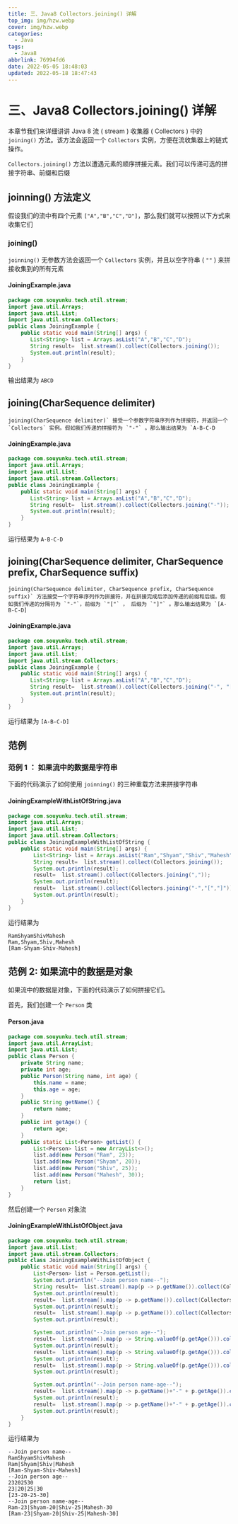 ```yaml
---
title: 三、Java8 Collectors.joining() 详解
top_img: img/hzw.webp
cover: img/hzw.webp
categories:
  - Java
tags:
  - Java8
abbrlink: 76994fd6
date: 2022-05-05 18:48:03
updated: 2022-05-18 18:47:43
---
```


# 三、Java8 Collectors.joining() 详解

本章节我们来详细讲讲 Java 8 流 ( stream ) 收集器 ( Collectors ) 中的 `joining()` 方法。该方法会返回一个 `Collectors` 实例，方便在流收集器上的链式操作。

`Collectors.joining()` 方法以遭遇元素的顺序拼接元素。我们可以传递可选的拼接字符串、前缀和后缀

## joinning() 方法定义

假设我们的流中有四个元素 `["A","B","C","D"]`，那么我们就可以按照以下方式来收集它们

### joining()

`joinning()` 无参数方法会返回一个 `Collectors` 实例，并且以空字符串 ( `""` ) 来拼接收集到的所有元素

#### JoiningExample.java

```java
package com.souyunku.tech.util.stream;
import java.util.Arrays;
import java.util.List;
import java.util.stream.Collectors;
public class JoiningExample {
    public static void main(String[] args) {
       List<String> list = Arrays.asList("A","B","C","D");
       String result=  list.stream().collect(Collectors.joining());
       System.out.println(result);
    }
}
```

输出结果为 `ABCD`

## joining(CharSequence delimiter)

```
joining(CharSequence delimiter)` 接受一个参数字符串序列作为拼接符，并返回一个 `Collectors` 实例。假如我们传递的拼接符为 `"-"` 。那么输出结果为 `A-B-C-D
```

#### JoiningExample.java

```java
package com.souyunku.tech.util.stream;
import java.util.Arrays;
import java.util.List;
import java.util.stream.Collectors;
public class JoiningExample {
    public static void main(String[] args) {
       List<String> list = Arrays.asList("A","B","C","D");
       String result=  list.stream().collect(Collectors.joining("-"));
       System.out.println(result);
    }
}
```

运行结果为 `A-B-C-D`

## joining(CharSequence delimiter, CharSequence prefix, CharSequence suffix)

```
joining(CharSequence delimiter, CharSequence prefix, CharSequence suffix)` 方法接受一个字符串序列作为拼接符，并在拼接完成后添加传递的前缀和后缀。假如我们传递的分隔符为 `"-"`，前缀为 `"["` ， 后缀为 `"]"` 。那么输出结果为 `[A-B-C-D]
```

#### JoiningExample.java

```java
package com.souyunku.tech.util.stream;
import java.util.Arrays;
import java.util.List;
import java.util.stream.Collectors;
public class JoiningExample {
    public static void main(String[] args) {
       List<String> list = Arrays.asList("A","B","C","D");
       String result=  list.stream().collect(Collectors.joining("-", "[", "]"));
       System.out.println(result);
    }
}
```

运行结果为 `[A-B-C-D]`

## 范例

### 范例 1 ： 如果流中的数据是字符串

下面的代码演示了如何使用 `joinning()` 的三种重载方法来拼接字符串

#### JoiningExampleWithListOfString.java

```java
package com.souyunku.tech.util.stream;
import java.util.Arrays;
import java.util.List;
import java.util.stream.Collectors;
public class JoiningExampleWithListOfString {
    public static void main(String[] args) {
        List<String> list = Arrays.asList("Ram","Shyam","Shiv","Mahesh");
        String result=  list.stream().collect(Collectors.joining());
        System.out.println(result);
        result=  list.stream().collect(Collectors.joining(","));
        System.out.println(result);        
        result=  list.stream().collect(Collectors.joining("-","[","]"));
        System.out.println(result);        
    }       
} 
```

运行结果为

```
RamShyamShivMahesh
Ram,Shyam,Shiv,Mahesh
[Ram-Shyam-Shiv-Mahesh] 
```

## 范例 2: 如果流中的数据是对象

如果流中的数据是对象，下面的代码演示了如何拼接它们。

首先，我们创建一个 `Person` 类

#### Person.java

```java
package com.souyunku.tech.util.stream;
import java.util.ArrayList;
import java.util.List;
public class Person {
    private String name;
    private int age;
    public Person(String name, int age) {
        this.name = name;
        this.age = age;
    }
    public String getName() {
        return name;
    }
    public int getAge() {
        return age;
    }
    public static List<Person> getList() {
        List<Person> list = new ArrayList<>();
        list.add(new Person("Ram", 23));
        list.add(new Person("Shyam", 20));
        list.add(new Person("Shiv", 25));
        list.add(new Person("Mahesh", 30));
        return list;
    }
} 
```

然后创建一个 `Person` 对象流

#### JoiningExampleWithListOfObject.java

```java
package com.souyunku.tech.util.stream;
import java.util.List;
import java.util.stream.Collectors;
public class JoiningExampleWithListOfObject {
    public static void main(String[] args) {
        List<Person> list = Person.getList();
        System.out.println("--Join person name--");
        String result=  list.stream().map(p -> p.getName()).collect(Collectors.joining());
        System.out.println(result);
        result=  list.stream().map(p -> p.getName()).collect(Collectors.joining("|"));
        System.out.println(result);
        result=  list.stream().map(p -> p.getName()).collect(Collectors.joining("-","[","]"));
        System.out.println(result);

        System.out.println("--Join person age--");
        result=  list.stream().map(p -> String.valueOf(p.getAge())).collect(Collectors.joining());
        System.out.println(result);
        result=  list.stream().map(p -> String.valueOf(p.getAge())).collect(Collectors.joining("|"));
        System.out.println(result);
        result=  list.stream().map(p -> String.valueOf(p.getAge())).collect(Collectors.joining("-","[","]"));
        System.out.println(result);       

        System.out.println("--Join person name-age--");
        result=  list.stream().map(p -> p.getName()+"-" + p.getAge()).collect(Collectors.joining("|"));
        System.out.println(result);
        result=  list.stream().map(p -> p.getName()+"-" + p.getAge()).collect(Collectors.joining("|","[","]"));
        System.out.println(result);        
    }       
} 
```

运行结果为

```
--Join person name--
RamShyamShivMahesh
Ram|Shyam|Shiv|Mahesh
[Ram-Shyam-Shiv-Mahesh]
--Join person age--
23202530
23|20|25|30
[23-20-25-30]
--Join person name-age--
Ram-23|Shyam-20|Shiv-25|Mahesh-30
[Ram-23|Shyam-20|Shiv-25|Mahesh-30] 
```